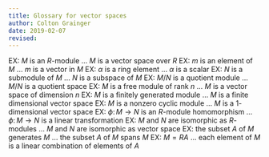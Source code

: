 ```yaml
---
title: Glossary for vector spaces
author: Colton Grainger
date: 2019-02-07
revised:
---
```


EX: $M$ is an $R$-module ... $M$ is a vector space over $R$
EX: $m$ is an element of $M$ ... $m$ is a vector in $M$
EX: $\alpha$ is a ring element ... $\alpha$ is a scalar
EX: $N$ is a submodule of $M$ ... $N$ is a subspace of $M$
EX: $M/N$ is a quotient module ... $M/N$ is a quotient space
EX: $M$ is a free module of rank $n$ ... $M$ is a vector space of dimension $n$ 
EX: $M$ is a finitely generated module ... $M$ is a finite dimensional vector space 
EX: $M$ is a nonzero cyclic module ... $M$ is a $1$-dimensional vector space
EX: $\phi \colon M \to N$ is an $R$-module homomorphism  ... $\phi \colon M \to N$ is a linear transformation
EX: $M$ and $N$ are isomorphic as $R$-modules ... $M$ and $N$ are isomorphic as vector space 
EX: the subset $A$ of $M$ generates $M$ ... the subset $A$ of $M$ spans $M$
EX: $M = RA$ ... each element of $M$ is a linear combination of elements of $A$
